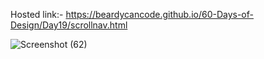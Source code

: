 Hosted link:- https://beardycancode.github.io/60-Days-of-Design/Day19/scrollnav.html

![Screenshot (62)](https://github.com/Beardycancode/60-Days-of-Design/assets/96344411/6b9cbf4e-f3b4-4712-bbaf-8ae952305ba0)
